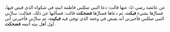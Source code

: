 عن عائشة رضي ﷲ عنها قالت: دعا النبي صللس فاطمة ابنته في شكواه الذي قبض فيها، فسارَّها بشيء **فبكت**، ثم دعاها فسارَّها **فضحكت** قالت: فسألتها عن ذلك، فقالت: سارَّني النبي صللس فأخبرني أنه يقبض في وجعه الذي توفي فيه **فبكيت**، ثم سارَّني فأخبرني أني أول أهل بيته أتبعه **فضحكت**.